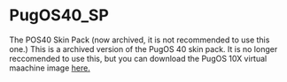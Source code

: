 # PugOS40_SP
The POS40 Skin Pack (now archived, it is not recommended to use this one.)
This is a archived version of the PugOS 40 skin pack.
It is no longer reccomended to use this, but you can download the PugOS 10X virtual maachine image [here.](https://www.mediafire.com/file/sv2s3uzqr3bfn3z/PugOS+10X.ova/file)
